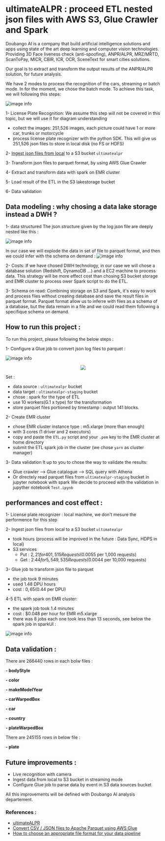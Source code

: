 # ultimateALPR : proceed ETL nested json files with AWS S3, Glue Crawler and Spark

Doubango AI is a company that build artificial intelligence solutions and apps using state of the art deep learning and computer vision technologies. Providing 3D Face liveness check (anti-spoofing), ANPR/ALPR, MRZ/MRTD, ScanToPay, MICR, CBIR, ICR, OCR, SceneText for smart cities solutions.

Our goal is to extract and transform the output results of the ANPR/ALPR solution, for future analysis.

We have 2 modes to process the recognition of the cars, streaming or batch mode. In for the moment, we chose the batch mode. 
To achieve this task, we will following this steps:

![image info](./images/diagram.png)

1-	License Plate Recognition: We assume this step will not be covered in this topic, but we will use it for diagram understanding
-	collect the images: 251,526 images, each picture could have 1 or more car, trunks or motorcycle
-	process license plate recognizer with the python SDK. This will give us 251,526 json files to store in local disk (no FS or HDFS)

2-	[Ingest json files from local](https://github.com/Iaddiop/ultimateALPR_data_extraction/blob/master/Ingest_Files_from_local_to_s3.py) to a S3 bucket `ultimatealpr`

3-	Transform json files to parquet format, by using AWS Glue Crawler

4-	Extract and transform data with spark on EMR cluster

5-	Load result of the ETL in the S3 lakestorage bucket

6-	Data validation

## Data modeling : why chosing a data lake storage instead a DWH ?
1-  data structured 
The json structure given by the log json file are deeply nested like this :

![image info](./images/schema.PNG)

In our case we will explode the data in set of file to parquet format, and then we could infer with the schema on demand :
![image info](./images/explode_files.png)

2-  Costs:
If we have chosed DWH technology, in our case we will chose a database solution (Redshift, DynamoDB ...) and a EC2 machine to process data. 
This strategy will be more effect cost than chosing S3 bucket storage and EMR cluster to process ower Spark script to do the ETL.

3-  Schema on read:
Combining storage on S3 and Spark, it's easy to work and process files without creating database and save the result files in parquet format.
Parquet format allow us to inferre with files as a schema of a database, but the data remain in a file and we could read them following a specifique schema on demand.

## How to run this project :
To run this project, please following the below steps :

1-  Configure a Glue job to convert json log files to parquet :

![image info](./images/Glue_crawler.PNG)

<p align="center">
  <img src="./images/Glue_crawler.PNG">
</p>

Set :
-   data source : `ultimatealpr` bucket
-   data target : `ultimatealpr-staging` bucket
-	chose : spark for the type of ETL
-	use 10 workers(G.1 x type) for the transformation
-	store parquet files portioned by timestamp : output 141 blocks.

2-  Create EMR cluster
-	chose EMR cluster instance type : m5.xlarge (more than enough)
-   with 3 cores (1 driver and 2 executors)
-   copy and paste the `ETL.py` script and your `.pem` key to the EMR cluster at home directory
-	submit the ETL spark job in the cluster (we chose `yarn` as cluster manager)

3-  Data validation 
It up to you to chose the way to validate the results:
-   Glue crawler --> Glue catalogue --> SQL query with Athena
-   Or directely read parquet files from `ultimatealpr-staging` bucket in jupyter notebook with spark
We decide to proceed with the validation in jupyther notebook `Test.ipynb`

## performances and cost effect :
1-	License plate recognizer : local machine, we don't mesure the performence for this step

2-	Ingest json files from local to a S3 bucket `ultimatealpr` 
-   took hours (process will be improved in the future : Data Sync, HDPS in local)
-   S3 services
    -   Put : $2,21 for 401,515 Requests ($0.0055 per 1,000 requests)
    -   Get : $2.44 for 5,549,535 Requests ($0.0044 per 10,000 requests)

3-	Glue job to transform json file to parquet
-	the job took 9 minutes
-	used 1.48 DPU hours
-   cost : $0,65 ($0.44 per DPU)

4-5	ETL with spark on EMR cluster:
-	the spark job took 1.4 minutes
-   cost : $0.048 per hour for EMR m5.xlarge
-   there was 8 jobs each one took less than 13 seconds, see below the spark job in sparkUI :

![image info](./images/sparkUi3.png)


## Data validation :

There are 266440 rows in each bolw files :

**- bodyStyle**

**- color** 

**- makeModelYear**

**- carWarpedBox** 

**- car** 

**- country** 

**- plateWarpedBox** 

There are 245155 rows in below file :

**- plate** 

## Future improvements :
- Live recognition with camera
- Ingest data from local to S3 bucket in streaming mode
- Configure Glue job to parse data by event in S3 data sources bucket

All this improvements will be defined with Doubango AI analysis departement.

### References :
- [ultimateALPR](https://github.com/DoubangoTelecom/ultimateALPR-SDK)
- [Convert CSV / JSON files to Apache Parquet using AWS Glue](https://medium.com/searce/convert-csv-json-files-to-apache-parquet-using-aws-glue-a760d177b45f)
- [How to choose an appropriate file format for your data pipeline](https://medium.com/@montadhar/how-to-choose-an-appropriate-file-format-for-your-data-pipeline-69bbfa911414)



 
